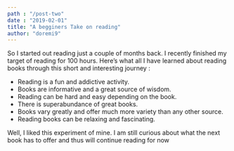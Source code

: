 ```yaml
---
path : "/post-two"
date : "2019-02-01"
title: "A begginers Take on reading"
author: "doremi9"
---
```


So I started out reading just a couple of months back. I recently finished my target of reading for 100 hours. Here’s what all I have learned about reading books through this short and interesting journey :

* Reading is a fun and addictive activity.
* Books are informative and a great source of wisdom.
* Reading can be hard and easy depending on the book.
* There is superabundance of great books.
* Books vary greatly and offer much more variety than any other source.
* Reading books can be relaxing and fascinating.

Well, I liked this experiment of mine. I am still curious about what the next book has to offer and thus will continue reading for now
